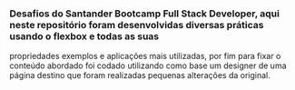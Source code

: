 ### Desafios do Santander Bootcamp Full Stack Developer, aqui neste repositório foram desenvolvidas diversas práticas usando o flexbox e todas as suas
propriedades exemplos e aplicações mais utilizadas, por fim para fixar o conteúdo abordado foi codado utilizando como base um designer de uma página
destino que foram realizadas pequenas alterações da original.
